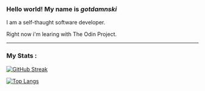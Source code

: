 ### Hello world! My name is *gotdamnski*
I am a self-thaught software developer.

Right now i'm learing with The Odin Project.

---

### My Stats :
[![GitHub Streak](https://streak-stats.demolab.com/?user=gotdamnski)](https://git.io/streak-stats)

[![Top Langs](https://github-readme-stats.vercel.app/api/top-langs/?username=gotdamnski&layout=compact&theme=vision-friendly-dark)](https://github.com/anuraghazra/github-readme-stats)
